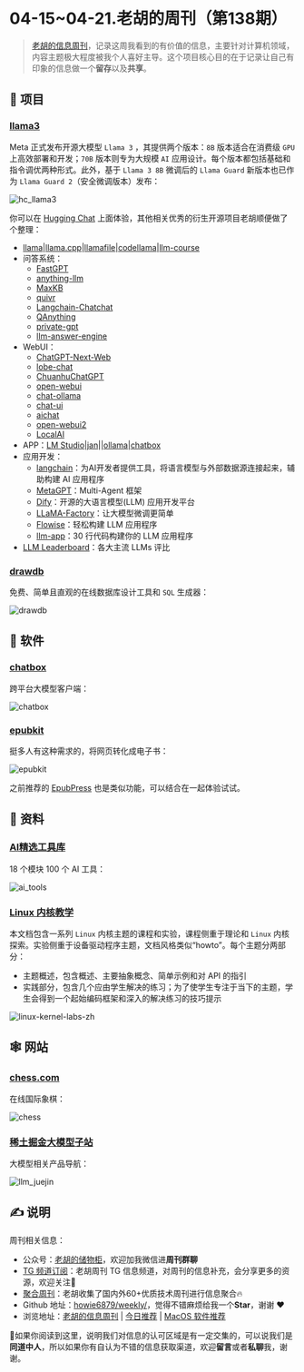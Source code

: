 # 04-15~04-21.老胡的周刊（第138期）

> [老胡的信息周刊](https://weekly.howie6879.com/)，记录这周我看到的有价值的信息，主要针对计算机领域，内容主题极大程度被我个人喜好主导。这个项目核心目的在于记录让自己有印象的信息做一个**留存**以及**共享**。

## 🎯 项目

### [llama3](https://github.com/meta-llama/llama3)

Meta 正式发布开源大模型 `Llama 3` ，其提供两个版本：`8B` 版本适合在消费级 `GPU` 上高效部署和开发；`70B` 版本则专为大规模 `AI` 应用设计。每个版本都包括基础和指令调优两种形式。此外，基于 `Llama 3 8B` 微调后的 `Llama Guard` 新版本也已作为 `Llama Guard 2`（安全微调版本）发布：

![hc_llama3](https://images-1252557999.file.myqcloud.com/uPic/hc_llama3.jpg)

你可以在 [Hugging Chat](https://huggingface.co/chat) 上面体验，其他相关优秀的衍生开源项目老胡顺便做了个整理：

- [llama](https://github.com/meta-llama/llama)|[llama.cpp](https://github.com/ggerganov/llama.cpp)|[llamafile](https://github.com/Mozilla-Ocho/llamafile)|[codellama](https://github.com/meta-llama/codellama)|[llm-course](https://github.com/mlabonne/llm-course)
- 问答系统：
	- [FastGPT](https://github.com/labring/FastGPT)
	- [anything-llm](https://github.com/Mintplex-Labs/anything-llm)
	- [MaxKB](https://github.com/1Panel-dev/MaxKB)
	- [quivr](https://github.com/QuivrHQ/quivr)
	- [Langchain-Chatchat](https://github.com/chatchat-space/Langchain-Chatchat)
	- [QAnything](https://github.com/netease-youdao/QAnything)
	- [private-gpt](https://github.com/zylon-ai/private-gpt)
	- [llm-answer-engine](https://github.com/developersdigest/llm-answer-engine)
- WebUI：
	- [ChatGPT-Next-Web](https://github.com/ChatGPTNextWeb/ChatGPT-Next-Web)
	- [lobe-chat](https://github.com/lobehub/lobe-chat)
	- [ChuanhuChatGPT](https://github.com/GaiZhenbiao/ChuanhuChatGPT)
	- [open-webui](https://github.com/open-webui/open-webui)
	- [chat-ollama](https://github.com/sugarforever/chat-ollama)
	- [chat-ui](https://github.com/huggingface/chat-ui)
	- [aichat](https://github.com/sigoden/aichat)
	- [open-webui2](https://github.com/open-webui/open-webui)
	- [LocalAI](https://github.com/mudler/LocalAI)
- APP：[LM Studio](https://lmstudio.ai/)|[jan](https://github.com/janhq/jan)||[ollama](https://github.com/ollama/ollama)|[chatbox](https://github.com/Bin-Huang/chatbox)
- 应用开发：
	- [langchain](https://github.com/langchain-ai/langchain)：为AI开发者提供工具，将语言模型与外部数据源连接起来，辅助构建 AI 应用程序
	- [MetaGPT](https://github.com/geekan/MetaGPT)：Multi-Agent 框架
	- [Dify](https://docs.dify.ai/)：开源的大语言模型(LLM) 应用开发平台
	- [LLaMA-Factory](https://github.com/hiyouga/LLaMA-Factory)：让大模型微调更简单
	- [Flowise](https://github.com/FlowiseAI/Flowise)：轻松构建 LLM 应用程序
	- [llm-app](https://github.com/pathwaycom/llm-app)：30 行代码构建你的 LLM 应用程序
- [LLM Leaderboard](https://www.vellum.ai/llm-leaderboard)：各大主流 LLMs 评比

### [drawdb](https://github.com/drawdb-io/drawdb)

免费、简单且直观的在线数据库设计工具和 `SQL` 生成器：

![drawdb](https://images-1252557999.file.myqcloud.com/uPic/drawdb.jpg)

## 🤖 软件

### [chatbox](https://github.com/Bin-Huang/chatbox)

跨平台大模型客户端：

![chatbox](https://images-1252557999.file.myqcloud.com/uPic/chatbox.jpg)

### [epubkit](https://beta.epubkit.app/)

挺多人有这种需求的，将网页转化成电子书：

![epubkit](https://images-1252557999.file.myqcloud.com/uPic/epubkit.png)

之前推荐的 [EpubPress](https://epub.press/) 也是类似功能，可以结合在一起体验试试。

## 👀 资料

### [Al精选工具库](https://t16jzwqrzjx.feishu.cn/wiki/EsvowFAqFiTiYDkJgE0cWquPnWb)

18 个模块 100 个 AI 工具：

![ai_tools](https://images-1252557999.file.myqcloud.com/uPic/ai_tools.jpg)

### [Linux 内核教学](https://linux-kernel-labs-zh.xyz/)

本文档包含一系列 `Linux` 内核主题的课程和实验，课程侧重于理论和 `Linux` 内核探索。实验侧重于设备驱动程序主题，文档风格类似“howto”。每个主题分两部分：

- 主题概述，包含概述、主要抽象概念、简单示例和对 API 的指引
- 实践部分，包含几个应由学生解决的练习；为了使学生专注于当下的主题，学生会得到一个起始编码框架和深入的解决练习的技巧提示

![linux-kernel-labs-zh](https://images-1252557999.file.myqcloud.com/uPic/linux-kernel-labs-zh.jpg)

## 🕸 网站

### [chess.com](https://www.chess.com/)

在线国际象棋：

![chess](https://images-1252557999.file.myqcloud.com/uPic/chess.jpg)

### [稀土掘金大模型子站](https://llm.juejin.cn/view)

大模型相关产品导航：

![llm_juejin](https://images-1252557999.file.myqcloud.com/uPic/llm_juejin.jpg)

## ✍️ 说明

周刊相关信息：

- 公众号：[老胡的储物柜](https://images-1252557999.file.myqcloud.com/uPic/ETIbMe.jpg)，欢迎加我微信进**周刊群聊**
- [TG 频道订阅](https://t.me/howie_weekly)：老胡周刊 TG 信息频道，对周刊的信息补充，会分享更多的资源，欢迎关注👏
- [聚合周刊](https://www.fre321.com/weekly)：老胡收集了国内外60+优质技术周刊进行信息聚合🔥
- Github 地址：[howie6879/weekly/](https://github.com/howie6879/weekly/)，觉得不错麻烦给我一个**Star**，谢谢 ❤️
- 浏览地址：[老胡的信息周刊](https://weekly.howie6879.com) | [今日推荐](https://weekly.howie6879.com/recommend/index.html) | [MacOS 软件推荐](https://weekly.howie6879.com/soft/mac.html)

🙌如果你阅读到这里，说明我们对信息的认可区域是有一定交集的，可以说我们是**同道中人**，所以如果你有自认为不错的信息获取渠道，欢迎**留言**或者**私聊**我，谢谢。
